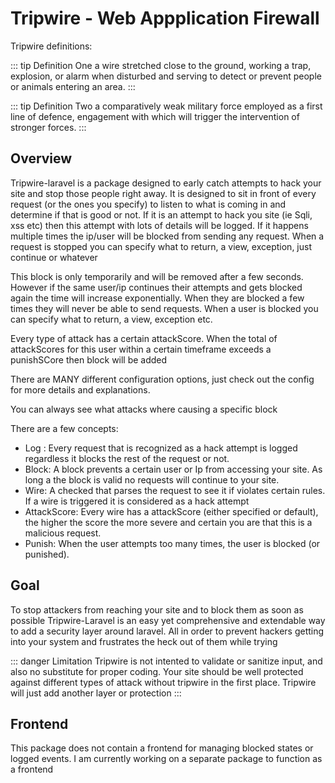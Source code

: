 # Tripwire - Web Appplication Firewall

Tripwire definitions:

::: tip Definition One
a wire stretched close to the ground, working a trap, explosion, or alarm when disturbed and serving to detect or prevent people or animals entering an area.
:::

::: tip Definition Two
a comparatively weak military force employed as a first line of defence, engagement with which will trigger the intervention of stronger forces.
:::

## Overview
Tripwire-laravel is a package designed to early catch attempts to hack your site and stop those people right away.
It is designed to sit in front of every request (or the ones you specify) to listen to what is coming in and determine if that is good or not.
If it is an attempt to hack you site (ie Sqli, xss etc) then this attempt with lots of details will be logged.
If it happens multiple times the ip/user will be blocked from sending any request.
When a request is stopped you can specify what to return, a view, exception, just continue or whatever

This block is only temporarily and will be removed after a few seconds. However if the same user/ip continues their attempts and gets blocked again the time will increase exponentially.
When they are blocked a few times they will never be able to send requests.
When a user is blocked you can specify what to return, a view, exception etc.

Every type of attack has a certain attackScore. When the total of attackScores for this user within a certain timeframe exceeds a punishSCore then block will be added

There are MANY different configuration options, just check out the config for more details and explanations.

You can always see what attacks where causing a specific block

There are a few concepts:
* Log : Every request that is recognized as a hack attempt is logged regardless it blocks the rest of the request or not.
* Block: A block prevents a certain user or Ip from accessing your site. As long a the block is valid no requests will continue to your site.
* Wire: A checked that parses the request to see it if violates certain rules. If a wire is triggered it is considered as a hack attempt
* AttackScore: Every wire has a attackScore (either specified or default), the higher the score the more severe and certain you are that this is a malicious request.
* Punish: When the user attempts too many times, the user is blocked (or punished).

## Goal
To stop attackers from reaching your site and to block them as soon as possible
Tripwire-Laravel is an easy yet comprehensive and extendable way to add a security layer around laravel.
All in order to prevent hackers getting into your system and frustrates the heck out of them while trying

::: danger Limitation
Tripwire is not intented to validate or sanitize input, and also no substitute for proper coding. Your site should be well protected against different types of attack without tripwire in the first place. Tripwire will just add another layer or protection
:::

## Frontend
This package does not contain a frontend for managing blocked states or logged events.
I am currently working on a separate package to function as a frontend
